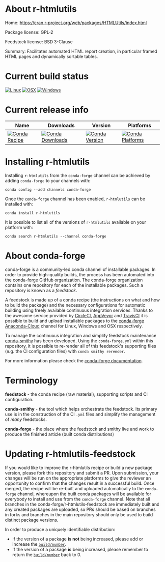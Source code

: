 About r-htmlutils
=================

Home: https://cran.r-project.org/web/packages/HTMLUtils/index.html

Package license: GPL-2

Feedstock license: BSD 3-Clause

Summary: Facilitates automated HTML report creation, in particular framed HTML pages and dynamically sortable tables.



Current build status
====================

[![Linux](https://img.shields.io/circleci/project/github/conda-forge/r-htmlutils-feedstock/master.svg?label=Linux)](https://circleci.com/gh/conda-forge/r-htmlutils-feedstock)
[![OSX](https://img.shields.io/travis/conda-forge/r-htmlutils-feedstock/master.svg?label=macOS)](https://travis-ci.org/conda-forge/r-htmlutils-feedstock)
[![Windows](https://img.shields.io/appveyor/ci/conda-forge/r-htmlutils-feedstock/master.svg?label=Windows)](https://ci.appveyor.com/project/conda-forge/r-htmlutils-feedstock/branch/master)

Current release info
====================

| Name | Downloads | Version | Platforms |
| --- | --- | --- | --- |
| [![Conda Recipe](https://img.shields.io/badge/recipe-r--htmlutils-green.svg)](https://anaconda.org/conda-forge/r-htmlutils) | [![Conda Downloads](https://img.shields.io/conda/dn/conda-forge/r-htmlutils.svg)](https://anaconda.org/conda-forge/r-htmlutils) | [![Conda Version](https://img.shields.io/conda/vn/conda-forge/r-htmlutils.svg)](https://anaconda.org/conda-forge/r-htmlutils) | [![Conda Platforms](https://img.shields.io/conda/pn/conda-forge/r-htmlutils.svg)](https://anaconda.org/conda-forge/r-htmlutils) |

Installing r-htmlutils
======================

Installing `r-htmlutils` from the `conda-forge` channel can be achieved by adding `conda-forge` to your channels with:

```
conda config --add channels conda-forge
```

Once the `conda-forge` channel has been enabled, `r-htmlutils` can be installed with:

```
conda install r-htmlutils
```

It is possible to list all of the versions of `r-htmlutils` available on your platform with:

```
conda search r-htmlutils --channel conda-forge
```


About conda-forge
=================

conda-forge is a community-led conda channel of installable packages.
In order to provide high-quality builds, the process has been automated into the
conda-forge GitHub organization. The conda-forge organization contains one repository
for each of the installable packages. Such a repository is known as a *feedstock*.

A feedstock is made up of a conda recipe (the instructions on what and how to build
the package) and the necessary configurations for automatic building using freely
available continuous integration services. Thanks to the awesome service provided by
[CircleCI](https://circleci.com/), [AppVeyor](https://www.appveyor.com/)
and [TravisCI](https://travis-ci.org/) it is possible to build and upload installable
packages to the [conda-forge](https://anaconda.org/conda-forge)
[Anaconda-Cloud](https://anaconda.org/) channel for Linux, Windows and OSX respectively.

To manage the continuous integration and simplify feedstock maintenance
[conda-smithy](https://github.com/conda-forge/conda-smithy) has been developed.
Using the ``conda-forge.yml`` within this repository, it is possible to re-render all of
this feedstock's supporting files (e.g. the CI configuration files) with ``conda smithy rerender``.

For more information please check the [conda-forge documentation](https://conda-forge.org/docs/).

Terminology
===========

**feedstock** - the conda recipe (raw material), supporting scripts and CI configuration.

**conda-smithy** - the tool which helps orchestrate the feedstock.
                   Its primary use is in the construction of the CI ``.yml`` files
                   and simplify the management of *many* feedstocks.

**conda-forge** - the place where the feedstock and smithy live and work to
                  produce the finished article (built conda distributions)


Updating r-htmlutils-feedstock
==============================

If you would like to improve the r-htmlutils recipe or build a new
package version, please fork this repository and submit a PR. Upon submission,
your changes will be run on the appropriate platforms to give the reviewer an
opportunity to confirm that the changes result in a successful build. Once
merged, the recipe will be re-built and uploaded automatically to the
`conda-forge` channel, whereupon the built conda packages will be available for
everybody to install and use from the `conda-forge` channel.
Note that all branches in the conda-forge/r-htmlutils-feedstock are
immediately built and any created packages are uploaded, so PRs should be based
on branches in forks and branches in the main repository should only be used to
build distinct package versions.

In order to produce a uniquely identifiable distribution:
 * If the version of a package **is not** being increased, please add or increase
   the [``build/number``](https://conda.io/docs/user-guide/tasks/build-packages/define-metadata.html#build-number-and-string).
 * If the version of a package **is** being increased, please remember to return
   the [``build/number``](https://conda.io/docs/user-guide/tasks/build-packages/define-metadata.html#build-number-and-string)
   back to 0.
